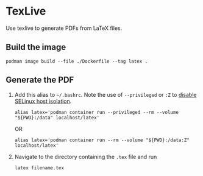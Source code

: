 # TexLive

Use texlive to generate PDFs from LaTeX files.

## Build the image

```shell
podman image build --file ./Dockerfile --tag latex .
```

## Generate the PDF

1. Add this alias to `~/.bashrc`. Note the use of `--privileged` or `:Z` to [disable SELinux host isolation](https://stackoverflow.com/a/64556930).

   ```shell
   alias latex='podman container run --privileged --rm --volume "${PWD}:/data" localhost/latex'
   ```

   OR

   ```shell
   alias latex='podman container run --rm --volume "${PWD}:/data:Z" localhost/latex'
   ```

2. Navigate to the directory containing the `.tex` file and run

   ```shell
   latex filename.tex
   ```
